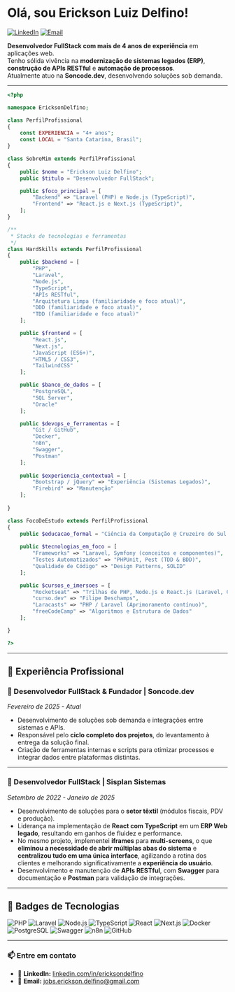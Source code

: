 # Olá, sou Erickson Luiz Delfino!

[![LinkedIn](https://img.shields.io/badge/LinkedIn-ericksondelfino-0077B5?style=for-the-badge&logo=linkedin&logoColor=white)](https://linkedin.com/in/ericksondelfino)
[![Email](https://img.shields.io/badge/Email-jobs.erickson.delfino-D14836?style=for-the-badge&logo=gmail&logoColor=white)](mailto:jobs.erickson.delfino@gmail.com)

**Desenvolvedor FullStack com mais de 4 anos de experiência** em aplicações web.  
Tenho sólida vivência na **modernização de sistemas legados (ERP)**, **construção de APIs RESTful** e **automação de processos**.  
Atualmente atuo na **Soncode.dev**, desenvolvendo soluções sob demanda.  

---

```php
<?php

namespace EricksonDelfino;

class PerfilProfissional
{
    const EXPERIENCIA = "4+ anos";
    const LOCAL = "Santa Catarina, Brasil";
}

class SobreMim extends PerfilProfissional
{
    public $nome = "Erickson Luiz Delfino";
    public $titulo = "Desenvolvedor FullStack";

    public $foco_principal = [
        "Backend" => "Laravel (PHP) e Node.js (TypeScript)",
        "Frontend" => "React.js e Next.js (TypeScript)",
    ];
}

/**
 * Stacks de tecnologias e ferramentas
 */
class HardSkills extends PerfilProfissional
{
    public $backend = [
        "PHP",
        "Laravel",
        "Node.js",
        "TypeScript",
        "APIs RESTful",
        "Arquitetura Limpa (familiaridade e foco atual)",
        "DDD (familiaridade e foco atual)",
        "TDD (familiaridade e foco atual)"
    ];

    public $frontend = [
        "React.js",
        "Next.js",
        "JavaScript (ES6+)",
        "HTML5 / CSS3",
        "TailwindCSS"
    ];

    public $banco_de_dados = [
        "PostgreSQL",
        "SQL Server",
        "Oracle"
    ];

    public $devops_e_ferramentas = [
        "Git / GitHub",
        "Docker",
        "n8n",
        "Swagger",
        "Postman"
    ];
    
    public $experiencia_contextual = [
        "Bootstrap / jQuery" => "Experiência (Sistemas Legados)",
        "Firebird" => "Manutenção"
    ];
    
}

class FocoDeEstudo extends PerfilProfissional
{
    public $educacao_formal = "Ciência da Computação @ Cruzeiro do Sul (Desde 01/2024)";
    
    public $tecnologias_em_foco = [
        "Frameworks" => "Laravel, Symfony (conceitos e componentes)",
        "Testes Automatizados" => "PHPUnit, Pest (TDD & BDD)",
        "Qualidade de Código" => "Design Patterns, SOLID"
    ];

    public $cursos_e_imersoes = [
        "Rocketseat" => "Trilhas de PHP, Node.js e React.js (Laravel, Clean Arch, DDD, NestJS, Next.js)",
        "curso.dev" => "Filipe Deschamps",
        "Laracasts" => "PHP / Laravel (Aprimoramento contínuo)",
        "freeCodeCamp" => "Algoritmos e Estrutura de Dados"
    ];

}

?>
```

---

## 💼 Experiência Profissional

### 🚀 Desenvolvedor FullStack & Fundador | **Soncode.dev**
*Fevereiro de 2025 - Atual*
- Desenvolvimento de soluções sob demanda e integrações entre sistemas e APIs.  
- Responsável pelo **ciclo completo dos projetos**, do levantamento à entrega da solução final.  
- Criação de ferramentas internas e scripts para otimizar processos e integrar dados entre plataformas distintas.

---

### 🏢 Desenvolvedor FullStack | **Sisplan Sistemas**
*Setembro de 2022 - Janeiro de 2025*
- Desenvolvimento de soluções para o **setor têxtil** (módulos fiscais, PDV e produção).  
- Liderança na implementação de **React com TypeScript** em um **ERP Web legado**, resultando em ganhos de fluidez e performance.  
- No mesmo projeto, implementei **iframes** para **multi-screens**, o que **eliminou a necessidade de abrir múltiplas abas do sistema** e **centralizou tudo em uma única interface**, agilizando a rotina dos clientes e melhorando significativamente a **experiência do usuário**.  
- Desenvolvimento e manutenção de **APIs RESTful**, com **Swagger** para documentação e **Postman** para validação de integrações.

---

## 🧰 Badges de Tecnologias

![PHP](https://img.shields.io/badge/PHP-777BB4?style=for-the-badge&logo=php&logoColor=white)
![Laravel](https://img.shields.io/badge/Laravel-FF2D20?style=for-the-badge&logo=laravel&logoColor=white)
![Node.js](https://img.shields.io/badge/Node.js-339933?style=for-the-badge&logo=nodedotjs&logoColor=white)
![TypeScript](https://img.shields.io/badge/TypeScript-3178C6?style=for-the-badge&logo=typescript&logoColor=white)
![React](https://img.shields.io/badge/React-20232A?style=for-the-badge&logo=react&logoColor=61DAFB)
![Next.js](https://img.shields.io/badge/Next.js-000000?style=for-the-badge&logo=nextdotjs&logoColor=white)
![Docker](https://img.shields.io/badge/Docker-2496ED?style=for-the-badge&logo=docker&logoColor=white)
![PostgreSQL](https://img.shields.io/badge/PostgreSQL-336791?style=for-the-badge&logo=postgresql&logoColor=white)
![Swagger](https://img.shields.io/badge/Swagger-85EA2D?style=for-the-badge&logo=swagger&logoColor=black)
![n8n](https://img.shields.io/badge/n8n-EA4B8B?style=for-the-badge&logo=n8n&logoColor=white)
![GitHub](https://img.shields.io/badge/GitHub-181717?style=for-the-badge&logo=github&logoColor=white)

---

### 📫 Entre em contato
- 💼 **LinkedIn:** [linkedin.com/in/ericksondelfino](https://linkedin.com/in/ericksondelfino)  
- 📧 **Email:** [jobs.erickson.delfino@gmail.com](mailto:jobs.erickson.delfino@gmail.com)
